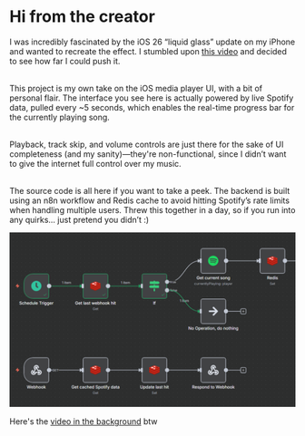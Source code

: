 # Hi from the creator

I was incredibly fascinated by the iOS 26 “liquid glass” update on my iPhone and
wanted to recreate the effect. I stumbled upon
[this video](https://www.youtube.com/watch?v=Cv8zFvM8fEk)
and decided to see how far I could push it. <br /><br />

This project is my own take on the iOS media player UI, with a bit of personal flair.
The interface you see here is actually powered by live Spotify data, pulled every ~5
seconds, which enables the real-time progress bar for the currently playing song.<br
/><br />

Playback, track skip, and volume controls are just there for the sake of UI
completeness (and my sanity)—they're non-functional, since I didn’t want to give the
internet full control over my music.<br /><br />

The source code is all here if you want to take a peek. The backend is built using an n8n workflow and Redis cache
to avoid hitting Spotify’s rate limits when handling multiple users. Threw this
together in a day, so if you run into any quirks... just pretend you didn’t :)

![n8n workflow](static/n8n-workflow.png)

Here's the
[video in the background](https://www.youtube.com/watch?v=hOgVAYpHPCc) btw

